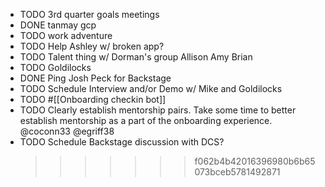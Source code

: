 - TODO 3rd quarter goals meetings
- DONE tanmay gcp
- TODO work adventure
- TODO Help Ashley w/ broken app?
- TODO Talent thing w/ Dorman's group Allison Amy Brian
- TODO Goldilocks
- DONE Ping Josh Peck for Backstage
- TODO Schedule Interview and/or Demo w/ Mike and Goldilocks
- TODO #[[Onboarding checkin bot]]
- TODO Clearly establish mentorship pairs. Take some time to better establish mentorship as a part of the onboarding experience. 
  @coconn33 @egriff38
- TODO Schedule Backstage discussion with DCS?
  >>>>>>> f062b4b42016396980b6b65073bceb5781492871